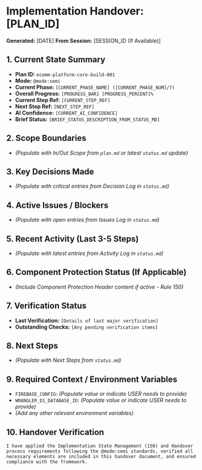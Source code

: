 # Implementation Handover: [PLAN_ID]

**Generated:** [DATE]
**From Session:** [SESSION_ID (If Available)]

## 1\. Current State Summary

*   **Plan ID:** `ecomm-platform-core-build-001`
*   **Mode:** `@mode:semi`
*   **Current Phase:** `[CURRENT_PHASE_NAME] ([CURRENT_PHASE_NUM]/7)`
*   **Overall Progress:** `[PROGRESS_BAR] [PROGRESS_PERCENT]%`
*   **Current Step Ref:** `[CURRENT_STEP_REF]`
*   **Next Step Ref:** `[NEXT_STEP_REF]`
*   **AI Confidence:** `[CURRENT_AI_CONFIDENCE]`
*   **Brief Status:** `[BRIEF_STATUS_DESCRIPTION_FROM_STATUS_MD]`

## 2\. Scope Boundaries

*   *(Populate with In/Out Scope from `plan.md` or latest `status.md` update)*

## 3\. Key Decisions Made

*   *(Populate with critical entries from Decision Log in `status.md`)*

## 4\. Active Issues / Blockers

*   *(Populate with open entries from Issues Log in `status.md`)*

## 5\. Recent Activity (Last 3-5 Steps)

*   *(Populate with latest entries from Activity Log in `status.md`)*

## 6\. Component Protection Status (If Applicable)

*   *(Include Component Protection Header content if active - Rule 150)*

## 7\. Verification Status

*   **Last Verification:** `[Details of last major verification]`
*   **Outstanding Checks:** `[Any pending verification items]`

## 8\. Next Steps

*   *(Populate with Next Steps from `status.md`)*

## 9\. Required Context / Environment Variables

*   `FIREBASE_CONFIG`: *(Populate value or indicate USER needs to provide)*
*   `WRANGLER_D1_DATABASE_ID`: *(Populate value or indicate USER needs to provide)*
*   *(Add any other relevant environment variables)*

## 10\. Handover Verification

```
I have applied the Implementation State Management (150) and Handover process requirements following the @mode:semi standards, verified all necessary elements are included in this handover document, and ensured compliance with the framework.
``` 